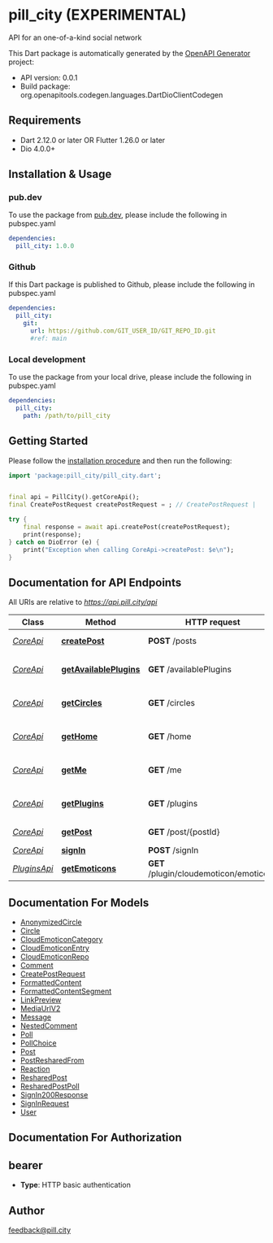# pill_city (EXPERIMENTAL)
API for an one-of-a-kind social network

This Dart package is automatically generated by the [OpenAPI Generator](https://openapi-generator.tech) project:

- API version: 0.0.1
- Build package: org.openapitools.codegen.languages.DartDioClientCodegen

## Requirements

* Dart 2.12.0 or later OR Flutter 1.26.0 or later
* Dio 4.0.0+

## Installation & Usage

### pub.dev
To use the package from [pub.dev](https://pub.dev), please include the following in pubspec.yaml
```yaml
dependencies:
  pill_city: 1.0.0
```

### Github
If this Dart package is published to Github, please include the following in pubspec.yaml
```yaml
dependencies:
  pill_city:
    git:
      url: https://github.com/GIT_USER_ID/GIT_REPO_ID.git
      #ref: main
```

### Local development
To use the package from your local drive, please include the following in pubspec.yaml
```yaml
dependencies:
  pill_city:
    path: /path/to/pill_city
```

## Getting Started

Please follow the [installation procedure](#installation--usage) and then run the following:

```dart
import 'package:pill_city/pill_city.dart';


final api = PillCity().getCoreApi();
final CreatePostRequest createPostRequest = ; // CreatePostRequest | 

try {
    final response = await api.createPost(createPostRequest);
    print(response);
} catch on DioError (e) {
    print("Exception when calling CoreApi->createPost: $e\n");
}

```

## Documentation for API Endpoints

All URIs are relative to *https://api.pill.city/api*

Class | Method | HTTP request | Description
------------ | ------------- | ------------- | -------------
[*CoreApi*](doc/CoreApi.md) | [**createPost**](doc/CoreApi.md#createpost) | **POST** /posts | Create a new post
[*CoreApi*](doc/CoreApi.md) | [**getAvailablePlugins**](doc/CoreApi.md#getavailableplugins) | **GET** /availablePlugins | Get all available plugins
[*CoreApi*](doc/CoreApi.md) | [**getCircles**](doc/CoreApi.md#getcircles) | **GET** /circles | Get a user&#39;s circles
[*CoreApi*](doc/CoreApi.md) | [**getHome**](doc/CoreApi.md#gethome) | **GET** /home | Get or poll latest home posts
[*CoreApi*](doc/CoreApi.md) | [**getMe**](doc/CoreApi.md#getme) | **GET** /me | Get the logged in user
[*CoreApi*](doc/CoreApi.md) | [**getPlugins**](doc/CoreApi.md#getplugins) | **GET** /plugins | Get plugins enabled by the user
[*CoreApi*](doc/CoreApi.md) | [**getPost**](doc/CoreApi.md#getpost) | **GET** /post/{postId} | Get a post by its ID
[*CoreApi*](doc/CoreApi.md) | [**signIn**](doc/CoreApi.md#signin) | **POST** /signIn | Sign in
[*PluginsApi*](doc/PluginsApi.md) | [**getEmoticons**](doc/PluginsApi.md#getemoticons) | **GET** /plugin/cloudemoticon/emoticons | Get emoticons


## Documentation For Models

 - [AnonymizedCircle](doc/AnonymizedCircle.md)
 - [Circle](doc/Circle.md)
 - [CloudEmoticonCategory](doc/CloudEmoticonCategory.md)
 - [CloudEmoticonEntry](doc/CloudEmoticonEntry.md)
 - [CloudEmoticonRepo](doc/CloudEmoticonRepo.md)
 - [Comment](doc/Comment.md)
 - [CreatePostRequest](doc/CreatePostRequest.md)
 - [FormattedContent](doc/FormattedContent.md)
 - [FormattedContentSegment](doc/FormattedContentSegment.md)
 - [LinkPreview](doc/LinkPreview.md)
 - [MediaUrlV2](doc/MediaUrlV2.md)
 - [Message](doc/Message.md)
 - [NestedComment](doc/NestedComment.md)
 - [Poll](doc/Poll.md)
 - [PollChoice](doc/PollChoice.md)
 - [Post](doc/Post.md)
 - [PostResharedFrom](doc/PostResharedFrom.md)
 - [Reaction](doc/Reaction.md)
 - [ResharedPost](doc/ResharedPost.md)
 - [ResharedPostPoll](doc/ResharedPostPoll.md)
 - [SignIn200Response](doc/SignIn200Response.md)
 - [SignInRequest](doc/SignInRequest.md)
 - [User](doc/User.md)


## Documentation For Authorization


## bearer

- **Type**: HTTP basic authentication


## Author

feedback@pill.city


